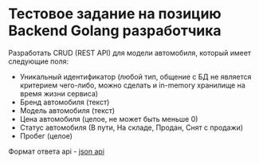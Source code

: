 # Тестовое задание на позицию Backend Golang разработчика

Разработать CRUD (REST API) для модели автомобиля, который имеет следующие поля:

* Уникальный идентификатор (любой тип, общение с БД не является критерием чего-либо, можно сделать и in-memory хранилище на время жизни сервиса)
* Бренд автомобиля (текст)
* Модель автомобиля (текст)
* Цена автомобиля (целое, не может быть меньше 0)
* Статус автомобиля (В пути, На складе, Продан, Снят с продажи)
* Пробег (целое)

Формат ответа api - [json api](https://jsonapi.org/)